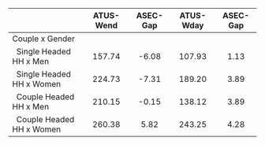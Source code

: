 
|                      |    ATUS-Wend |     ASEC-Gap |    ATUS-Wday |     ASEC-Gap |
| -------------------- | :----------: | :----------: | :----------: | :----------: |
| Couple x Gender      |              |              |              |              |
| &nbsp;&nbsp;Single Headed HH x Men |       157.74 |        -6.08 |       107.93 |         1.13 |
| &nbsp;&nbsp;Single Headed HH x Women |       224.73 |        -7.31 |       189.20 |         3.89 |
| &nbsp;&nbsp;Couple Headed HH x Men |       210.15 |        -0.15 |       138.12 |         3.89 |
| &nbsp;&nbsp;Couple Headed HH x Women |       260.38 |         5.82 |       243.25 |         4.28 |

